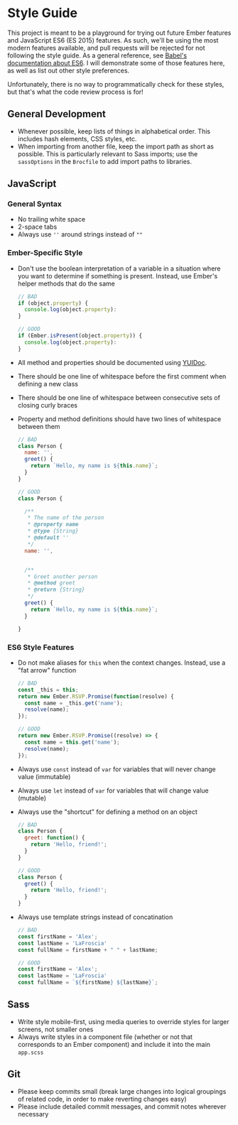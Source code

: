 # Style Guide

This project is meant to be a playground for trying out future Ember features and JavaScript ES6 (ES 2015) features.  As such, we'll be using the most modern features available, and pull requests will be rejected for not following the style guide.  As a general reference, see [Babel's documentation about ES6](http://babeljs.io/docs/learn-es6/).  I will demonstrate some of those features here, as well as list out other style preferences.

Unfortunately, there is no way to programmatically check for these styles, but that's what the code review process is for!

## General Development

- Whenever possible, keep lists of things in alphabetical order.  This includes hash elements, CSS styles, etc.
- When importing from another file, keep the import path as short as possible.  This is particularly relevant to Sass imports; use the `sassOptions` in the `Brocfile` to add import paths to libraries.

## JavaScript

### General Syntax

- No trailing white space
- 2-space tabs
- Always use `''` around strings instead of `""`

### Ember-Specific Style

- Don't use the boolean interpretation of a variable in a situation where you want to determine if something is present.  Instead, use Ember's helper methods that do the same

    ```js
    // BAD
    if (object.property) {
      console.log(object.property):
    }

    // GOOD
    if (Ember.isPresent(object.property)) {
      console.log(object.property):
    }
    ```

- All method and properties should be documented using [YUIDoc](http://yui.github.io/yuidoc/).
- There should be one line of whitespace before the first comment when defining a new class
- There should be one line of whitespace between consecutive sets of closing curly braces
- Property and method definitions should have two lines of whitespace between them

    ```js
    // BAD
    class Person {
      name: '',
      greet() {
        return `Hello, my name is ${this.name}`;
      }
    }

    // GOOD
    class Person {

      /**
       * The name of the person
       * @property name
       * @type {String}
       * @default ''
       */
      name: '',


      /**
       * Greet another person
       * @method greet
       * @return {String}
       */
      greet() {
        return `Hello, my name is ${this.name}`;
      }

    }
    ```

### ES6 Style Features

- Do not make aliases for `this` when the context changes.  Instead, use a "fat arrow" function

    ```js
    // BAD
    const _this = this;
    return new Ember.RSVP.Promise(function(resolve) {
      const name = _this.get('name');
      resolve(name);
    });

    // GOOD
    return new Ember.RSVP.Promise((resolve) => {
      const name = this.get('name');
      resolve(name);
    });
    ```

- Always use `const` instead of `var` for variables that will never change value (immutable)
- Always use `let` instead of `var` for variables that will change value (mutable)
- Always use the "shortcut" for defining a method on an object

    ```js
    // BAD
    class Person {
      greet: function() {
        return 'Hello, friend!';
      }
    }

    // GOOD
    class Person {
      greet() {
        return 'Hello, friend!';
      }
    }
    ```

- Always use template strings instead of concatination

    ```js
    // BAD
    const firstName = 'Alex';
    const lastName = 'LaFroscia'
    const fullName = firstName + " " + lastName;

    // GOOD
    const firstName = 'Alex';
    const lastName = 'LaFroscia'
    const fullName = `${firstName} ${lastName}`;
    ```

## Sass

- Write style mobile-first, using media queries to override styles for larger screens, not smaller ones
- Always write styles in a component file (whether or not that corresponds to an Ember component) and include it into the main `app.scss`

## Git

- Please keep commits small (break large changes into logical groupings of related code, in order to make reverting changes easy)
- Please include detailed commit messages, and commit notes wherever necessary

